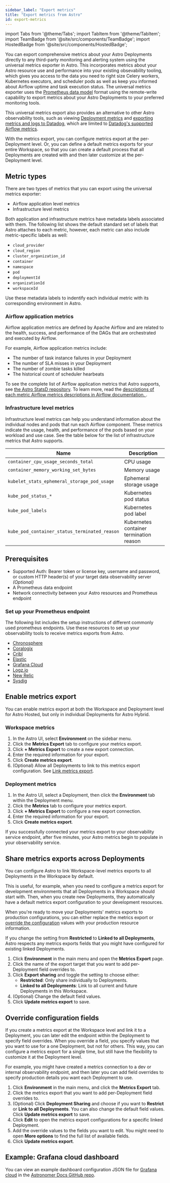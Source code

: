 ```yaml
---
sidebar_label: "Export metrics"
title: "Export metrics from Astro"
id: export-metrics
---
```


import Tabs from '@theme/Tabs';
import TabItem from '@theme/TabItem';
import TeamBadge from '@site/src/components/TeamBadge';
import HostedBadge from '@site/src/components/HostedBadge';

<TeamBadge/>

You can export comprehensive metrics about your Astro Deployments directly to any third-party monitoring and alerting system using the universal metrics exporter in Astro. This incorporates metrics about your Astro resource use and performance into your existing obsevability tooling, which gives you access to the data you need to right size Celery workers, Kubernetes executors, and scheduler pods as well as keep you informed about Airflow uptime and task execution status. The universal metrics exporter uses the [Prometheus data model](https://prometheus.io/docs/concepts/data_model/) format using the remote-write capability to export metrics about your Astro Deployments to your preferred monitoring tools.

This universal metrics export also provides an alternative to other Astro observability tools, such as viewing [Deployment metrics](deployment-metrics.md) and [exporting metrics and logs to Datadog](export-datadog.md), which are limited to [Datadog's supported Airflow metrics](https://docs.datadoghq.com/integrations/airflow/?tab=host#data-collected).

With the metrics export, you can configure metrics export at the per-Deployment level. Or, you can define a default metrics exports for your entire Workspace, so that you can create a default process that all Deployments are created with and then later customize at the per-Deployment level.



## Metric types

There are two types of metrics that you can export using the universal metrics exporter:

- Airflow application level metrics
- Infrastructure level metrics

Both application and infrastructure metrics have metadata labels associated with them. The following list shows the default standard set of labels that Astro attaches to each metric, however, each metric can also include metric-specific labels as well:

- `cloud_provider`
- `cloud_region`
- `cluster_organization_id`
- `container`
- `namespace`
- `pod`
- `deploymentId`
- `organizationId`
- `workspaceId`

Use these metadata labels to indentify each individual metric with its corresponding environment in Astro.

### Airflow application metrics

Airflow application metrics are defined by Apache Airflow and are related to the health, success, and performance of the DAGs that are orchestrated and executed by Airflow.

For example, Airflow application metrics include:

- The number of task instance failures in your Deployment
- The number of SLA misses in your Deployment
- The number of zombie tasks killed
- The historical count of scheduler hearbeats

To see the complete list of Airflow application metrics that Astro supports, see [the Astro StatsD repository](https://github.com/astronomer/ap-vendor/blob/main/statsd-exporter/include/mappings-gen2.yml). To learn more, read the [descriptions of each metric Airflow metrics descriptions in Airflow documentation.
](https://airflow.apache.org/docs/apache-airflow/stable/administration-and-deployment/logging-monitoring/metrics.html#metric-descriptions).

### Infrastructure level metrics

Infrastructure level metrics can help you understand information about the individual nodes and pods that run each Airflow component. These metrics indicate the usage, health, and performance of the pods based on your workload and use case. See the table below for the list of infrastructure metrics that Astro supports.

| Name                                          | Description                             |
| --------------------------------------------- | --------------------------------------- |
| `container_cpu_usage_seconds_total`           | CPU usage                               |
| `container_memory_working_set_bytes`          | Memory usage                            |
| `kubelet_stats_ephemeral_storage_pod_usage`   | Ephemeral storage usage                 |
| `kube_pod_status_*`                           | Kubernetes pod status                   |
| `kube_pod_labels`                             | Kubernetes pod label                    |
| `kube_pod_container_status_terminated_reason` | Kubernetes container termination reason |

## Prerequisites

- Supported Auth: Bearer token or license key, username and password, or custom HTTP header(s) of your target data observability server _(Optional)_
- A Prometheus data endpoint
- Network connectivity between your Astro resources and Prometheus endpoint

### Set up your Prometheus endpoint

The following list includes the setup instructions of different commonly used prometheus endpoints. Use these resources to set up your observability tools to receive metrics exports from Astro.

- [Chronosphere](https://docs.chronosphere.io/ingest/collector/configure/prometheus-backend)
- [Coralogix](https://coralogix.com/docs/prometheus/)
- [Cribl](https://docs.cribl.io/stream/4.2/sources-prometheus-remote-write/)
- [Elastic](https://www.elastic.co/guide/en/beats/metricbeat/current/metricbeat-metricset-prometheus-remote_write.html)
- [Grafana Cloud](https://grafana.com/docs/grafana-cloud/monitor-infrastructure/kubernetes-monitoring/configuration/configure-infrastructure-manually/prometheus/)
- [Logz.io](http://Logz.iohttps://docs.logz.io/docs/shipping/other/prometheus-remote-write/)
- [New Relic](https://docs.newrelic.com/docs/infrastructure/prometheus-integrations/install-configure-remote-write/set-your-prometheus-remote-write-integration/)
- [Sysdig](https://docs.sysdig.com/en/docs/installation/sysdig-monitor/install-prometheus-remote-write/#configure-remote-write-in-prometheus-server)

## Enable metrics export

You can enable metrics export at both the Workspace and Deployment level for Astro Hosted, but only in individual Deployments for Astro Hybrid.

### Workspace metrics

<HostedBadge/>

1. In the Astro UI, select **Environment** on the sidebar menu.
2. Click the **Metrics Export** tab to configure your metrics export.
3. Click **+ Metrics Export** to create a new export connection.
4. Enter the required information for your export.
5. Click **Create metrics export**.
6. (Optional) Allow all Deployments to link to this metrics export configuration. See [Link metrics export](#link-exports).

### Deployment metrics

1. In the Astro UI, select a Deployment, then click the **Environment** tab within the Deployment menu.
2. Click the **Metrics** tab to configure your metrics export.
3. Click **+ Metrics Export** to configure a new export connection.
4. Enter the required information for your export.
5. Click **Create metrics export**.

If you successfully connected your metrics export to your observability service endpoint, after five minutes, your Astro metrics begin to populate in your observability service.

## Share metrics exports across Deployments

<HostedBadge/>

You can configure Astro to link Workspace-level metrics exports to all Deployments in the Workspace by default.

This is useful, for example, when you need to configure a metrics export for development environments that all Deployments in a Workspace should start with. Then, when you create new Deployments, they automatically have a default metrics export configuration to your development resources.

When you're ready to move your Deployments' metrics exports to production configurations, you can either replace the metrics export or [override the configuration](#override-configuration) values with your production resource information.

If you change the setting from **Restricted** to **Linked to all Deployments**, Astro respects any metrics exports fields that you might have configured for existing linked Deployments.

1. Click **Environment** in the main menu and open the **Metrics Export** page.
2. Click the name of the export target that you want to add per-Deployment field overrides to.
3. Click **Export sharing** and toggle the setting to choose either:
   - **Restricted**: Only share individually to Deployments.
   - **Linked to all Deployments**: Link to all current and future Deployments in this Workspace.
4. (Optional) Change the default field values.
5. Click **Update metrics export** to save.

## Override configuration fields

<HostedBadge/>

If you create a metrics export at the Workspace level and link it to a Deployment, you can later edit the endpoint within the Deployment to specify field overrides. When you override a field, you specify values that you want to use for a one Deployment, but not for others. This way, you can configure a metrics export for a single time, but still have the flexibility to customize it at the Deployment level.

For example, you might have created a metrics connection to a dev or internal observability endpoint, and then later you can add field overrides to specify production details you want each Deployment to use.

1. Click **Environment** in the main menu, and click the **Metrics Export** tab.
2. Click the metrics export that you want to add per-Deployment field overrides to.
3. (Optional) Click **Deployment Sharing** and choose if you want to **Restrict** or **Link to all Deployments**. You can also change the default field values. Click **Update metrics export** to save.
4. Click **Edit** to open the metrics export configurations for a specific linked Deployment.
5. Add the override values to the fields you want to edit. You might need to open **More options** to find the full list of available fields.
6. Click **Update metrics export**.

## Example: Grafana cloud dashboard

You can view an example dashboard configuration JSON file for [Grafana cloud](https://grafana.com/products/cloud/) in the [Astronomer Docs GitHub repo](https://github.com/astronomer/docs/tree/main/code-samples/metrics-export).